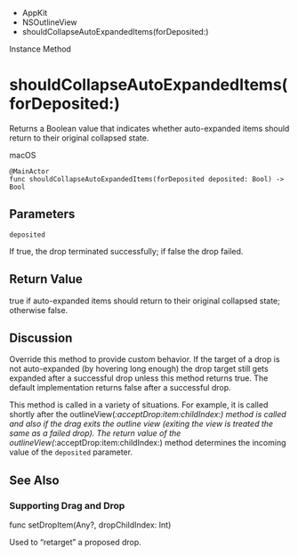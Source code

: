 

- AppKit
- NSOutlineView
-  shouldCollapseAutoExpandedItems(forDeposited:) 

Instance Method

# shouldCollapseAutoExpandedItems(forDeposited:)

Returns a Boolean value that indicates whether auto-expanded items should return to their original collapsed state.

macOS

``` source
@MainActor
func shouldCollapseAutoExpandedItems(forDeposited deposited: Bool) -> Bool
```

## Parameters 

`deposited`  

If true, the drop terminated successfully; if false the drop failed.

## Return Value

true if auto-expanded items should return to their original collapsed state; otherwise false.

## Discussion

Override this method to provide custom behavior. If the target of a drop is not auto-expanded (by hovering long enough) the drop target still gets expanded after a successful drop unless this method returns true. The default implementation returns false after a successful drop.

This method is called in a variety of situations. For example, it is called shortly after the outlineView(_:acceptDrop:item:childIndex:) method is called and also if the drag exits the outline view (exiting the view is treated the same as a failed drop). The return value of the outlineView(_:acceptDrop:item:childIndex:) method determines the incoming value of the `deposited` parameter.

## See Also

### Supporting Drag and Drop

func setDropItem(Any?, dropChildIndex: Int)

Used to “retarget” a proposed drop.

